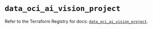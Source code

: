 # `data_oci_ai_vision_project`

Refer to the Terraform Registry for docs: [`data_oci_ai_vision_project`](https://registry.terraform.io/providers/oracle/oci/6.18.0/docs/data-sources/ai_vision_project).
